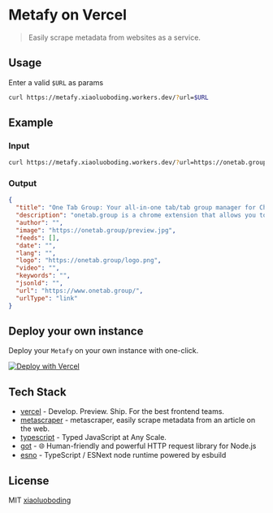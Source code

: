 # Metafy on Vercel

> Easily scrape metadata from websites as a service.

## Usage

Enter a valid `$URL` as params

```bash
curl https://metafy.xiaoluoboding.workers.dev/?url=$URL
```

## Example

### Input

```bash
curl https://metafy.xiaoluoboding.workers.dev/?url=https://onetab.group
```

### Output

```json
{
  "title": "One Tab Group: Your all-in-one tab/tab group manager for Chrome.",
  "description": "onetab.group is a chrome extension that allows you to manage your tabs & tab groups in one place. One-click to aggregate all tabs & tab groups into one session.",
  "author": "",
  "image": "https://onetab.group/preview.jpg",
  "feeds": [],
  "date": "",
  "lang": "",
  "logo": "https://onetab.group/logo.png",
  "video": "",
  "keywords": "",
  "jsonld": "",
  "url": "https://www.onetab.group/",
  "urlType": "link"
}
```

## Deploy your own instance

Deploy your `Metafy` on your own instance with one-click.

[![Deploy with Vercel](https://vercel.com/button)](https://vercel.com/new/clone?repository-url=https%3A%2F%2Fgithub.com%2Fone-tab-group%2Fvercel-metafy)

## Tech Stack

- [vercel](https://vercel.com/) - Develop. Preview. Ship. For the best frontend teams.
- [metascraper](https://metascraper.js.org/) - metascraper, easily scrape metadata from an article on the web.
- [typescript](https://www.typescriptlang.org/) - Typed JavaScript at Any Scale.
- [got](https://github.com/sindresorhus/got) - 🌐 Human-friendly and powerful HTTP request library for Node.js
- [esno](https://github.com/antfu/esno) - TypeScript / ESNext node runtime powered by esbuild

## License

MIT [xiaoluoboding](https://github.com/xiaoluoboding)
